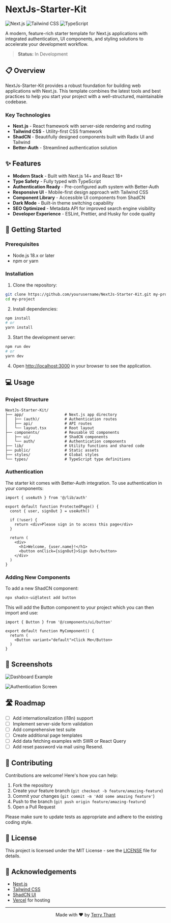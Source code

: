 # NextJs-Starter-Kit

![Next.js](https://img.shields.io/badge/Next.js-000000?style=for-the-badge&logo=next.js&logoColor=white)
![Tailwind CSS](https://img.shields.io/badge/Tailwind_CSS-38B2AC?style=for-the-badge&logo=tailwind-css&logoColor=white)
![TypeScript](https://img.shields.io/badge/TypeScript-3178C6?style=for-the-badge&logo=typescript&logoColor=white)

A modern, feature-rich starter template for Next.js applications with integrated authentication, UI components, and styling solutions to accelerate your development workflow.

> **Status:** In Development

## 📋 Overview

NextJs-Starter-Kit provides a robust foundation for building web applications with Next.js. This template combines the latest tools and best practices to help you start your project with a well-structured, maintainable codebase.

### Key Technologies

- **Next.js** - React framework with server-side rendering and routing
- **Tailwind CSS** - Utility-first CSS framework
- **ShadCN** - Beautifully designed components built with Radix UI and Tailwind
- **Better-Auth** - Streamlined authentication solution

## ✨ Features

- **Modern Stack** - Built with Next.js 14+ and React 18+
- **Type Safety** - Fully typed with TypeScript
- **Authentication Ready** - Pre-configured auth system with Better-Auth
- **Responsive UI** - Mobile-first design approach with Tailwind CSS
- **Component Library** - Accessible UI components from ShadCN
- **Dark Mode** - Built-in theme switching capability
- **SEO Optimized** - Metadata API for improved search engine visibility
- **Developer Experience** - ESLint, Prettier, and Husky for code quality

## 🚀 Getting Started

### Prerequisites

- Node.js 18.x or later
- npm or yarn

### Installation

1. Clone the repository:

```bash
git clone https://github.com/yourusername/NextJs-Starter-Kit.git my-project
cd my-project
```

2. Install dependencies:

```bash
npm install
# or
yarn install
```

3. Start the development server:

```bash
npm run dev
# or
yarn dev
```

4. Open [http://localhost:3000](http://localhost:3000) in your browser to see the application.

## 💻 Usage

### Project Structure

```
NextJs-Starter-Kit/
├── app/                  # Next.js app directory
│   ├── (auth)/           # Authentication routes
│   ├── api/              # API routes
│   └── layout.tsx        # Root layout
├── components/           # Reusable UI components
│   ├── ui/               # ShadCN components
│   └── auth/             # Authentication components
├── lib/                  # Utility functions and shared code
├── public/               # Static assets
├── styles/               # Global styles
└── types/                # TypeScript type definitions
```

### Authentication

The starter kit comes with Better-Auth integration. To use authentication in your components:

```tsx
import { useAuth } from '@/lib/auth'

export default function ProtectedPage() {
  const { user, signOut } = useAuth()
  
  if (!user) {
    return <div>Please sign in to access this page</div>
  }
  
  return (
    <div>
      <h1>Welcome, {user.name}!</h1>
      <button onClick={signOut}>Sign Out</button>
    </div>
  )
}
```

### Adding New Components

To add a new ShadCN component:

```bash
npx shadcn-ui@latest add button
```

This will add the Button component to your project which you can then import and use:

```tsx
import { Button } from '@/components/ui/button'

export default function MyComponent() {
  return (
    <Button variant="default">Click Me</Button>
  )
}
```

## 📸 Screenshots

<!-- Add screenshots of your application here -->
![Dashboard Example](https://via.placeholder.com/800x450?text=Dashboard+Screenshot)

![Authentication Screen](https://via.placeholder.com/800x450?text=Auth+Screen+Screenshot)

## 🛣️ Roadmap

- [ ] Add internationalization (i18n) support
- [ ] Implement server-side form validation
- [ ] Add comprehensive test suite
- [ ] Create additional page templates
- [ ] Add data fetching examples with SWR or React Query
- [ ] Add reset password via mail using Resend.

## 🤝 Contributing

Contributions are welcome! Here's how you can help:

1. Fork the repository
2. Create your feature branch (`git checkout -b feature/amazing-feature`)
3. Commit your changes (`git commit -m 'Add some amazing feature'`)
4. Push to the branch (`git push origin feature/amazing-feature`)
5. Open a Pull Request

Please make sure to update tests as appropriate and adhere to the existing coding style.

## 📄 License

This project is licensed under the MIT License - see the [LICENSE](LICENSE) file for details.

## 🙏 Acknowledgements

- [Next.js](https://nextjs.org/)
- [Tailwind CSS](https://tailwindcss.com/)
- [ShadCN UI](https://ui.shadcn.com/)
- [Vercel](https://vercel.com/) for hosting

---

<p align="center">
  Made with ❤️ by <a href="https://github.com/yourusername">Terry Thant</a>
</p>
